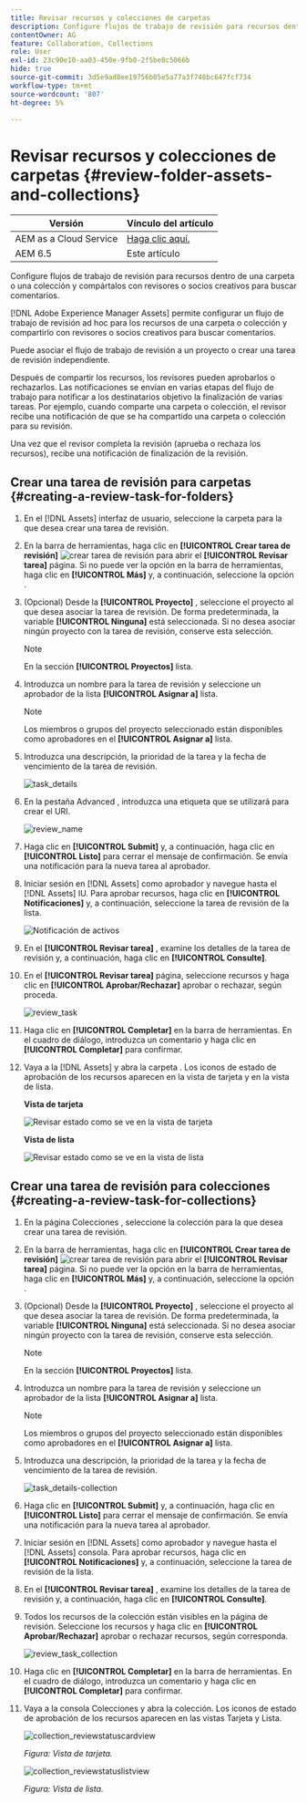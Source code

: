 ```yaml
---
title: Revisar recursos y colecciones de carpetas
description: Configure flujos de trabajo de revisión para recursos dentro de una carpeta o una colección y compártalos con revisores o socios creativos para buscar comentarios.
contentOwner: AG
feature: Collaboration, Collections
role: User
exl-id: 23c90e10-aa03-450e-9fb0-2f5be0c5066b
hide: true
source-git-commit: 3d5e9ad8ee19756b05e5a77a3f748bc647fcf734
workflow-type: tm+mt
source-wordcount: '807'
ht-degree: 5%

---
```


# Revisar recursos y colecciones de carpetas {#review-folder-assets-and-collections}

| Versión | Vínculo del artículo |
| -------- | ---------------------------- |
| AEM as a Cloud Service | [Haga clic aquí.](https://experienceleague.adobe.com/docs/experience-manager-cloud-service/content/assets/manage/bulk-approval.html?lang=en) |
| AEM 6.5 | Este artículo |

Configure flujos de trabajo de revisión para recursos dentro de una carpeta o una colección y compártalos con revisores o socios creativos para buscar comentarios.

[!DNL Adobe Experience Manager Assets] permite configurar un flujo de trabajo de revisión ad hoc para los recursos de una carpeta o colección y compartirlo con revisores o socios creativos para buscar comentarios.

Puede asociar el flujo de trabajo de revisión a un proyecto o crear una tarea de revisión independiente.

Después de compartir los recursos, los revisores pueden aprobarlos o rechazarlos. Las notificaciones se envían en varias etapas del flujo de trabajo para notificar a los destinatarios objetivo la finalización de varias tareas. Por ejemplo, cuando comparte una carpeta o colección, el revisor recibe una notificación de que se ha compartido una carpeta o colección para su revisión.

Una vez que el revisor completa la revisión (aprueba o rechaza los recursos), recibe una notificación de finalización de la revisión.

## Crear una tarea de revisión para carpetas {#creating-a-review-task-for-folders}

1. En el [!DNL Assets] interfaz de usuario, seleccione la carpeta para la que desea crear una tarea de revisión.
1. En la barra de herramientas, haga clic en **[!UICONTROL Crear tarea de revisión]** ![crear tarea de revisión](assets/do-not-localize/create-review-task.png) para abrir el **[!UICONTROL Revisar tarea]** página. Si no puede ver la opción en la barra de herramientas, haga clic en **[!UICONTROL Más]** y, a continuación, seleccione la opción .

1. (Opcional) Desde la **[!UICONTROL Proyecto]** , seleccione el proyecto al que desea asociar la tarea de revisión. De forma predeterminada, la variable **[!UICONTROL Ninguna]** está seleccionada. Si no desea asociar ningún proyecto con la tarea de revisión, conserve esta selección.

   >[!NOTE]
   >
   >En la sección **[!UICONTROL Proyectos]** lista.

1. Introduzca un nombre para la tarea de revisión y seleccione un aprobador de la lista **[!UICONTROL Asignar a]** lista.

   >[!NOTE]
   >
   >Los miembros o grupos del proyecto seleccionado están disponibles como aprobadores en el **[!UICONTROL Asignar a]** lista.

1. Introduzca una descripción, la prioridad de la tarea y la fecha de vencimiento de la tarea de revisión.

   ![task_details](assets/task_details.png)

1. En la pestaña Advanced , introduzca una etiqueta que se utilizará para crear el URI.

   ![review_name](assets/review_name.png)

1. Haga clic en **[!UICONTROL Submit]** y, a continuación, haga clic en **[!UICONTROL Listo]** para cerrar el mensaje de confirmación. Se envía una notificación para la nueva tarea al aprobador.
1. Iniciar sesión en [!DNL Assets] como aprobador y navegue hasta el [!DNL Assets] IU. Para aprobar recursos, haga clic en **[!UICONTROL Notificaciones]** y, a continuación, seleccione la tarea de revisión de la lista.

   ![Notificación de activos](assets/aemAssetsNotification.png)

1. En el **[!UICONTROL Revisar tarea]** , examine los detalles de la tarea de revisión y, a continuación, haga clic en **[!UICONTROL Consulte]**.
1. En el **[!UICONTROL Revisar tarea]** página, seleccione recursos y haga clic en **[!UICONTROL Aprobar/Rechazar]** aprobar o rechazar, según proceda.

   ![review_task](assets/review_task.png)

1. Haga clic en **[!UICONTROL Completar]** en la barra de herramientas. En el cuadro de diálogo, introduzca un comentario y haga clic en  **[!UICONTROL Completar]** para confirmar.
1. Vaya a la [!DNL Assets] y abra la carpeta . Los iconos de estado de aprobación de los recursos aparecen en la vista de tarjeta y en la vista de lista.

   **Vista de tarjeta**

   ![Revisar estado como se ve en la vista de tarjeta](assets/chlimage_1-404.png)

   **Vista de lista**

   ![Revisar estado como se ve en la vista de lista](assets/review_status_listview.png)

## Crear una tarea de revisión para colecciones {#creating-a-review-task-for-collections}

1. En la página Colecciones , seleccione la colección para la que desea crear una tarea de revisión.
1. En la barra de herramientas, haga clic en **[!UICONTROL Crear tarea de revisión]** ![crear tarea de revisión](assets/do-not-localize/create-review-task.png) para abrir el **[!UICONTROL Revisar tarea]** página. Si no puede ver la opción en la barra de herramientas, haga clic en **[!UICONTROL Más]** y, a continuación, seleccione la opción .

1. (Opcional) Desde la **[!UICONTROL Proyecto]** , seleccione el proyecto al que desea asociar la tarea de revisión. De forma predeterminada, la variable **[!UICONTROL Ninguna]** está seleccionada. Si no desea asociar ningún proyecto con la tarea de revisión, conserve esta selección.

   >[!NOTE]
   >
   >En la sección **[!UICONTROL Proyectos]** lista.

1. Introduzca un nombre para la tarea de revisión y seleccione un aprobador de la lista **[!UICONTROL Asignar a]** lista.

   >[!NOTE]
   >
   >Los miembros o grupos del proyecto seleccionado están disponibles como aprobadores en el **[!UICONTROL Asignar a]** lista.

1. Introduzca una descripción, la prioridad de la tarea y la fecha de vencimiento de la tarea de revisión.

   ![task_details-collection](assets/task_details-collection.png)

1. Haga clic en **[!UICONTROL Submit]** y, a continuación, haga clic en **[!UICONTROL Listo]** para cerrar el mensaje de confirmación. Se envía una notificación para la nueva tarea al aprobador.
1. Iniciar sesión en [!DNL Assets] como aprobador y navegue hasta el [!DNL Assets] consola. Para aprobar recursos, haga clic en **[!UICONTROL Notificaciones]** y, a continuación, seleccione la tarea de revisión de la lista.
1. En el **[!UICONTROL Revisar tarea]** , examine los detalles de la tarea de revisión y, a continuación, haga clic en **[!UICONTROL Consulte]**.
1. Todos los recursos de la colección están visibles en la página de revisión. Seleccione los recursos y haga clic en **[!UICONTROL Aprobar/Rechazar]** aprobar o rechazar recursos, según corresponda.

   ![review_task_collection](assets/review_task_collection.png)

1. Haga clic en **[!UICONTROL Completar]** en la barra de herramientas. En el cuadro de diálogo, introduzca un comentario y haga clic en **[!UICONTROL Completar]** para confirmar.
1. Vaya a la consola Colecciones y abra la colección. Los iconos de estado de aprobación de los recursos aparecen en las vistas Tarjeta y Lista.

   ![collection_reviewstatuscardview](assets/collection_reviewstatuscardview.png)

   *Figura: Vista de tarjeta.*

   ![collection_reviewstatuslistview](assets/collection_reviewstatuslistview.png)

   *Figura: Vista de lista.*
